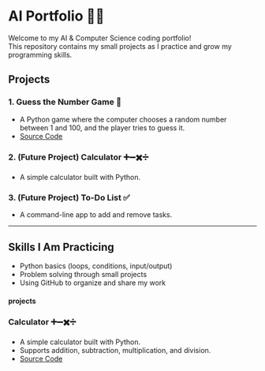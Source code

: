 # AI Portfolio 👩‍💻

Welcome to my AI & Computer Science coding portfolio!  
This repository contains my small projects as I practice and grow my programming skills.

## Projects

### 1. Guess the Number Game 🎲
- A Python game where the computer chooses a random number between 1 and 100, and the player tries to guess it.  
- [Source Code](./guess_the_number.py)  

### 2. (Future Project) Calculator ➕➖✖️➗
- A simple calculator built with Python.  

### 3. (Future Project) To-Do List ✅
- A command-line app to add and remove tasks.  

---

## Skills I Am Practicing
- Python basics (loops, conditions, input/output)  
- Problem solving through small projects  
- Using GitHub to organize and share my work


#### projects

###  Calculator ➕➖✖️➗
- A simple calculator built with Python.  
- Supports addition, subtraction, multiplication, and division.  
- [Source Code](./calculator.py)


